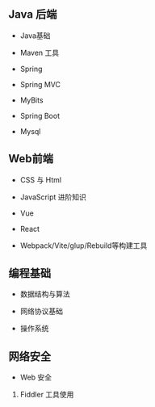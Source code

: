 ## Java 后端
- Java基础

- Maven 工具

- Spring 

- Spring MVC

- MyBits 

- Spring Boot

- Mysql


## Web前端
- CSS 与 Html

- JavaScript 进阶知识

- Vue

- React

- Webpack/Vite/glup/Rebuild等构建工具


## 编程基础
- 数据结构与算法

- 网络协议基础

- 操作系统

## 网络安全
- Web 安全
1. Fiddler 工具使用